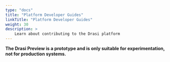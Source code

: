 ```yaml
---
type: "docs"
title: "Platform Developer Guides"
linkTitle: "Platform Developer Guides"
weight: 30
description: >
    Learn about contributing to the Drasi platform
---
```


**The Drasi Preview is a prototype and is only suitable for experimentation, not for production systems.**
